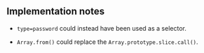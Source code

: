 ## Implementation notes

- ``` type=password ``` could instead have been used as a selector.

- ```Array.from()``` could replace the ```Array.prototype.slice.call()```.